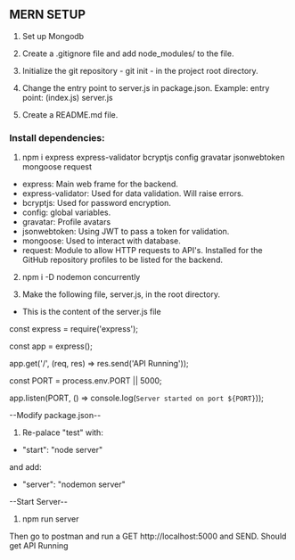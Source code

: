 ## MERN SETUP ##

1. Set up Mongodb

2. Create a .gitignore file and add node_modules/ to the file.

3. Initialize the git repository - git init - in the project root directory.

4. Change the entry point to server.js in package.json. Example: entry point: (index.js) server.js

5. Create a README.md file.

### Install dependencies: ###

1. npm i express express-validator bcryptjs config gravatar jsonwebtoken mongoose request
- express: Main web frame for the backend.
- express-validator: Used for data validation. Will raise errors.
- bcryptjs: Used for password encryption.
- config: global variables.
- gravatar: Profile avatars 
- jsonwebtoken: Using JWT to pass a token for validation.
- mongoose: Used to interact with database. 
- request: Module to allow HTTP requests to API's. Installed for the GitHub repository profiles to be listed for the backend.

2. npm i -D nodemon concurrently

3. Make the following file, server.js, in the root directory.

- This is the content of the server.js file

const express = require('express');

const app = express();

app.get('/', (req, res) => res.send('API Running'));

const PORT = process.env.PORT || 5000;

app.listen(PORT, () => console.log(`Server started on port ${PORT}`));

--Modify package.json--
1. Re-palace "test" with:
- "start": "node server"

and add:
- "server": "nodemon server"

--Start Server--
1. npm run server

Then go to postman and run a GET http://localhost:5000 and SEND.
Should get API Running
